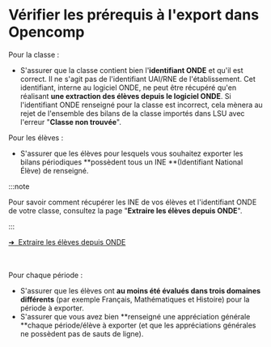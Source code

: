 # Vérifier les prérequis à l'export dans Opencomp

Pour la classe :

* S'assurer que la classe contient bien l'**identifiant ONDE** et qu'il est correct. Il ne s'agit pas de l'identifiant UAI/RNE de l'établissement. Cet identifiant, interne au logiciel ONDE, ne peut être récupéré qu'en réalisant **une extraction des élèves depuis le logiciel ONDE**. Si l'identifiant ONDE renseigné pour la classe est incorrect, cela mènera au rejet de l'ensemble des bilans de la classe importés dans LSU avec l'erreur "**Classe non trouvée**". 

Pour les élèves :

* S'assurer que les élèves pour lesquels vous souhaitez exporter les bilans périodiques **possèdent tous un INE **(Identifiant National Élève) de renseigné.

:::note

Pour savoir comment récupérer les INE de vos élèves et l'identifiant ONDE de votre classe, consultez la page "**Extraire les élèves depuis ONDE**".

:::

<div class="pagination-nav__item">
<a class="pagination-nav__link" href="/aide-onde-directeurs/extraire-les-eleves-depuis-onde/">
    <div class="pagination-nav__label">➜&nbsp;&nbsp;Extraire les élèves depuis ONDE</div>
</a>
</div>
<br/><br/>

Pour chaque période :

* S'assurer que les élèves ont **au moins été évalués dans trois domaines différents** (par exemple Français, Mathématiques et Histoire) pour la période à exporter.
* S'assurer que vous avez bien **renseigné une appréciation générale **chaque période/élève à exporter (et que les appréciations générales ne possèdent pas de sauts de ligne).
